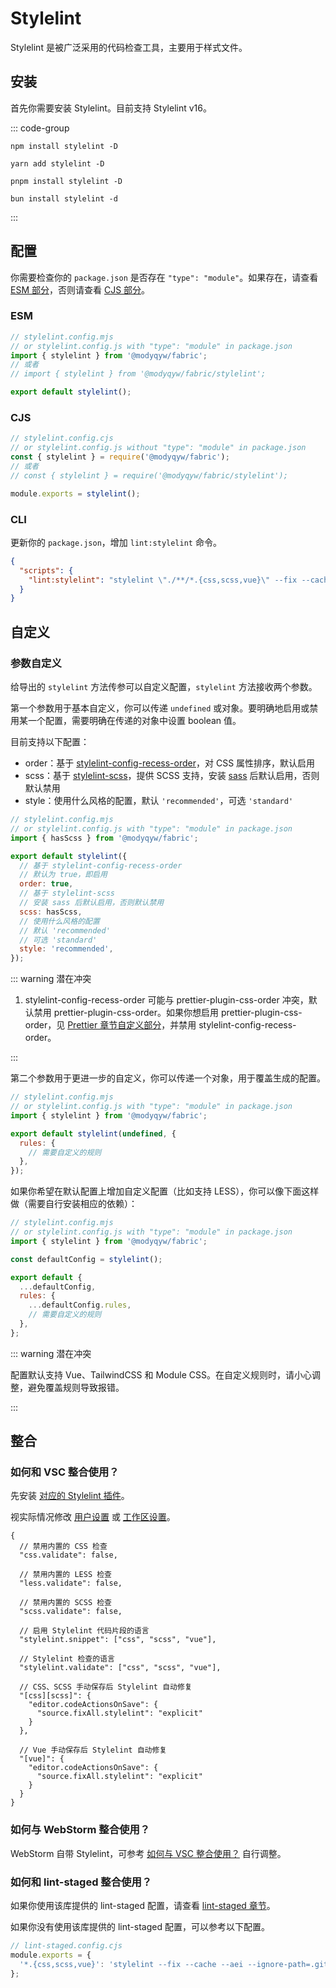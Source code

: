 # Stylelint

Stylelint 是被广泛采用的代码检查工具，主要用于样式文件。

## 安装

首先你需要安装 Stylelint。目前支持 Stylelint v16。

::: code-group

```shell [npm]
npm install stylelint -D
```

```shell [yarn]
yarn add stylelint -D
```

```shell [pnpm]
pnpm install stylelint -D
```

```shell [bun]
bun install stylelint -d
```

:::

## 配置

你需要检查你的 `package.json` 是否存在 `"type": "module"`。如果存在，请查看 [ESM 部分](#esm)，否则请查看 [CJS 部分](#cjs)。

### ESM

```javascript
// stylelint.config.mjs
// or stylelint.config.js with "type": "module" in package.json
import { stylelint } from '@modyqyw/fabric';
// 或者
// import { stylelint } from '@modyqyw/fabric/stylelint';

export default stylelint();
```

### CJS

```javascript
// stylelint.config.cjs
// or stylelint.config.js without "type": "module" in package.json
const { stylelint } = require('@modyqyw/fabric');
// 或者
// const { stylelint } = require('@modyqyw/fabric/stylelint');

module.exports = stylelint();
```

### CLI

更新你的 `package.json`，增加 `lint:stylelint` 命令。

```json
{
  "scripts": {
    "lint:stylelint": "stylelint \"./**/*.{css,scss,vue}\" --fix --cache --aei --ignore-path=.gitignore"
  }
}
```

## 自定义

### 参数自定义

给导出的 `stylelint` 方法传参可以自定义配置，`stylelint` 方法接收两个参数。

第一个参数用于基本自定义，你可以传递 `undefined` 或对象。要明确地启用或禁用某一个配置，需要明确在传递的对象中设置 boolean 值。

目前支持以下配置：

- order：基于 [stylelint-config-recess-order](https://github.com/stormwarning/stylelint-config-recess-order)，对 CSS 属性排序，默认启用
- scss：基于 [stylelint-scss](https://github.com/stylelint-scss/stylelint-scss)，提供 SCSS 支持，安装 [sass](https://github.com/sass/dart-sass) 后默认启用，否则默认禁用
- style：使用什么风格的配置，默认 `'recommended'`，可选 `'standard'`

```javascript
// stylelint.config.mjs
// or stylelint.config.js with "type": "module" in package.json
import { hasScss } from '@modyqyw/fabric';

export default stylelint({
  // 基于 stylelint-config-recess-order
  // 默认为 true，即启用
  order: true,
  // 基于 stylelint-scss
  // 安装 sass 后默认启用，否则默认禁用
  scss: hasScss,
  // 使用什么风格的配置
  // 默认 'recommended'
  // 可选 'standard'
  style: 'recommended',
});
```

::: warning 潜在冲突

1. stylelint-config-recess-order 可能与 prettier-plugin-css-order 冲突，默认禁用 prettier-plugin-css-order。如果你想启用 prettier-plugin-css-order，见 [Prettier 章节自定义部分](../formatter/prettier.md#自定义)，并禁用 stylelint-config-recess-order。

:::

第二个参数用于更进一步的自定义，你可以传递一个对象，用于覆盖生成的配置。

```javascript
// stylelint.config.mjs
// or stylelint.config.js with "type": "module" in package.json
import { stylelint } from '@modyqyw/fabric';

export default stylelint(undefined, {
  rules: {
    // 需要自定义的规则
  },
});
```

如果你希望在默认配置上增加自定义配置（比如支持 LESS），你可以像下面这样做（需要自行安装相应的依赖）：

```javascript
// stylelint.config.mjs
// or stylelint.config.js with "type": "module" in package.json
import { stylelint } from '@modyqyw/fabric';

const defaultConfig = stylelint();

export default {
  ...defaultConfig,
  rules: {
    ...defaultConfig.rules,
    // 需要自定义的规则
  },
};
```

::: warning 潜在冲突

配置默认支持 Vue、TailwindCSS 和 Module CSS。在自定义规则时，请小心调整，避免覆盖规则导致报错。

:::

## 整合

### 如何和 VSC 整合使用？

先安装 [对应的 Stylelint 插件](https://marketplace.visualstudio.com/items?itemName=stylelint.vscode-stylelint)。

视实际情况修改 [用户设置](https://code.visualstudio.com/docs/getstarted/settings#_settingsjson) 或 [工作区设置](https://code.visualstudio.com/docs/getstarted/settings#_workspace-settings)。

```jsonc
{
  // 禁用内置的 CSS 检查
  "css.validate": false,

  // 禁用内置的 LESS 检查
  "less.validate": false,

  // 禁用内置的 SCSS 检查
  "scss.validate": false,

  // 启用 Stylelint 代码片段的语言
  "stylelint.snippet": ["css", "scss", "vue"],

  // Stylelint 检查的语言
  "stylelint.validate": ["css", "scss", "vue"],

  // CSS、SCSS 手动保存后 Stylelint 自动修复
  "[css][scss]": {
    "editor.codeActionsOnSave": {
      "source.fixAll.stylelint": "explicit"
    }
  },

  // Vue 手动保存后 Stylelint 自动修复
  "[vue]": {
    "editor.codeActionsOnSave": {
      "source.fixAll.stylelint": "explicit"
    }
  }
}
```

### 如何与 WebStorm 整合使用？

WebStorm 自带 Stylelint，可参考 [如何与 VSC 整合使用？](#如何和-vsc-整合使用) 自行调整。

### 如何和 lint-staged 整合使用？

如果你使用该库提供的 lint-staged 配置，请查看 [lint-staged 章节](../git/lint-staged.md)。

如果你没有使用该库提供的 lint-staged 配置，可以参考以下配置。

```javascript
// lint-staged.config.cjs
module.exports = {
  '*.{css,scss,vue}': 'stylelint --fix --cache --aei --ignore-path=.gitignore';
};
```
